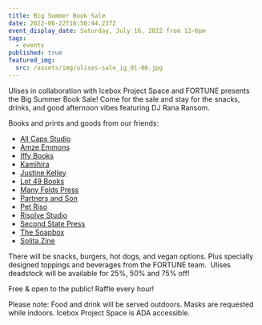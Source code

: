 ```yaml
---
title: Big Summer Book Sale
date: 2022-06-22T16:50:44.237Z
event_display_date: Saturday, July 16, 2022 from 12–6pm
tags:
  - events
published: true
featured_img:
  src: /assets/img/ulises-sale_ig_01-06.jpg
---
```


Ulises in collaboration with Icebox Project Space and FORTUNE presents the Big Summer Book Sale! Come for the sale and stay for the snacks, drinks, and good afternoon vibes featuring DJ Rana Ransom.

Books and prints and goods from our friends:

- [All Caps Studio](https://www.allcapstudio.com/)
- [Amze Emmons](https://www.amzeemmons.com/new-page)
- [Iffy Books](https://iffybooks.net/)
- [Kamihira](https://www.instagram.com/kamihira.us/?hl=en)
- [Justine Kelley](https://www.justine-kelley.com/)
- [Lot 49 Books](https://lotfortynine.com/)
- [Many Folds Press](https://printingfortunes.info/)
- [Partners and Son](https://www.partnersandson.com/shop-1)
- [Pet Riso](https://www.instagram.com/pet_riso/?hl=en)
- [Risolve Studio](https://risolvestudio.com/)
- [Second State Press](https://www.secondstatepress.org/)
- [The Soapbox](https://www.phillysoapbox.org/)
- [Solita Zine](https://www.instagram.com/solitazine/?hl=en)

There will be snacks, burgers, hot dogs, and vegan options. Plus specially designed toppings and beverages from the FORTUNE team.  Ulises deadstock will be available for 25%, 50% and 75% off!

Free & open to the public! Raffle every hour!

Please note: Food and drink will be served outdoors. Masks are requested while indoors. Icebox Project Space is ADA accessible.
